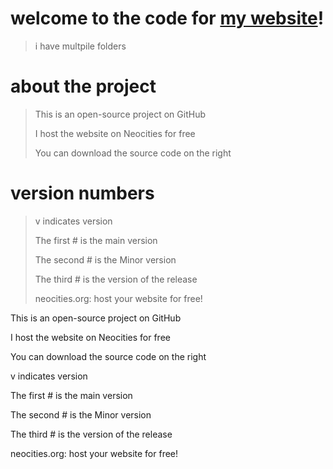 # welcome to the code for <a href=https://frenchfrysays.neocities.org/index>my website</a>!
> i have multpile folders
# about the project
> This is an open-source project on GitHub
>
> I host the website on Neocities for free
>
> You can download the source code on the right
# version numbers
> v indicates version
>
> The first # is the main version
>
> The second # is the Minor version
>
> The third # is the version of the release
>
> neocities.org: host your website for free!









This is an open-source project on GitHub

I host the website on Neocities for free

You can download the source code on the right

v indicates version

The first # is the main version

The second # is the Minor version

The third # is the version of the release

neocities.org: host your website for free!
